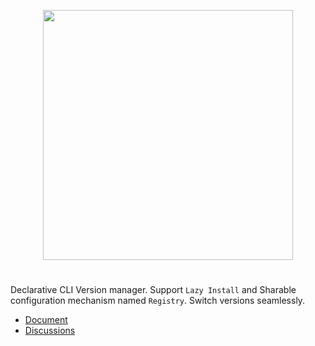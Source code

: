 <p align="center" width="100%">
<img src="https://github.com/aquaproj/aqua/blob/main/logo/aqua_horizontal.svg" width="400">
</p>

#

Declarative CLI Version manager. Support `Lazy Install` and Sharable configuration mechanism named `Registry`. Switch versions seamlessly.

* [Document](https://aquaproj.github.io/)
* [Discussions](https://github.com/orgs/aquaproj/discussions)

